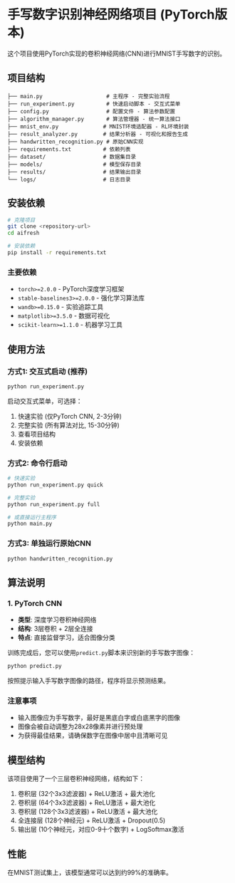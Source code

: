 # 手写数字识别神经网络项目 (PyTorch版本)

这个项目使用PyTorch实现的卷积神经网络(CNN)进行MNIST手写数字的识别。

## 项目结构

```
├── main.py                    # 主程序 - 完整实验流程
├── run_experiment.py          # 快速启动脚本 - 交互式菜单
├── config.py                  # 配置文件 - 算法参数配置
├── algorithm_manager.py       # 算法管理器 - 统一算法接口
├── mnist_env.py              # MNIST环境适配器 - RL环境封装
├── result_analyzer.py        # 结果分析器 - 可视化和报告生成
├── handwritten_recognition.py # 原始CNN实现
├── requirements.txt          # 依赖列表
├── dataset/                  # 数据集目录
├── models/                   # 模型保存目录
├── results/                  # 结果输出目录
└── logs/                     # 日志目录
```

## 安装依赖

```bash
# 克隆项目
git clone <repository-url>
cd aifresh

# 安装依赖
pip install -r requirements.txt
```

### 主要依赖

- `torch>=2.0.0` - PyTorch深度学习框架
- `stable-baselines3>=2.0.0` - 强化学习算法库
- `wandb>=0.15.0` - 实验追踪工具
- `matplotlib>=3.5.0` - 数据可视化
- `scikit-learn>=1.1.0` - 机器学习工具

## 使用方法

### 方式1: 交互式启动 (推荐)

```bash
python run_experiment.py
```

启动交互式菜单，可选择：
1. 快速实验 (仅PyTorch CNN, 2-3分钟)
2. 完整实验 (所有算法对比, 15-30分钟)
3. 查看项目结构
4. 安装依赖

### 方式2: 命令行启动

```bash
# 快速实验
python run_experiment.py quick

# 完整实验
python run_experiment.py full

# 或直接运行主程序
python main.py
```

### 方式3: 单独运行原始CNN

```bash
python handwritten_recognition.py
```

## 算法说明

### 1. PyTorch CNN
- **类型**: 深度学习卷积神经网络
- **结构**: 3层卷积 + 2层全连接
- **特点**: 直接监督学习，适合图像分类

训练完成后，您可以使用`predict.py`脚本来识别新的手写数字图像：

```bash
python predict.py
```

按照提示输入手写数字图像的路径，程序将显示预测结果。

### 注意事项

- 输入图像应为手写数字，最好是黑底白字或白底黑字的图像
- 图像会被自动调整为28x28像素并进行预处理
- 为获得最佳结果，请确保数字在图像中居中且清晰可见

## 模型结构

该项目使用了一个三层卷积神经网络，结构如下：

1. 卷积层 (32个3x3滤波器) + ReLU激活 + 最大池化
2. 卷积层 (64个3x3滤波器) + ReLU激活 + 最大池化
3. 卷积层 (128个3x3滤波器) + ReLU激活 + 最大池化
4. 全连接层 (128个神经元) + ReLU激活 + Dropout(0.5)
5. 输出层 (10个神经元，对应0-9十个数字) + LogSoftmax激活

## 性能

在MNIST测试集上，该模型通常可以达到约99%的准确率。
